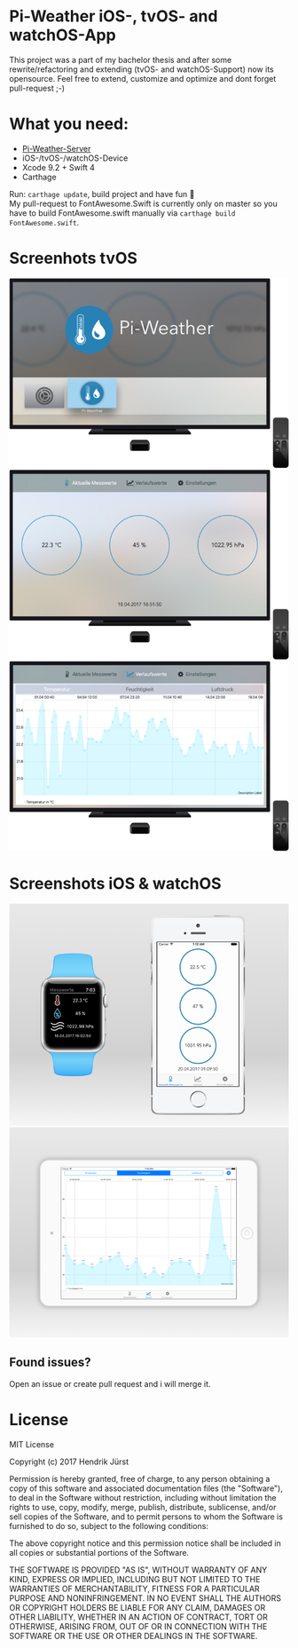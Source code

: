 # Pi-Weather iOS-, tvOS- and watchOS-App

This project was a part of my bachelor thesis and after some rewrite/refactoring and extending (tvOS- and watchOS-Support) now its opensource. Feel free to extend, customize and optimize and dont forget pull-request ;-)

# What you need:
* [Pi-Weather-Server](https://github.com/Hendrik44/pi-weather-server)
* iOS-/tvOS-/watchOS-Device
* Xcode 9.2 + Swift 4
* Carthage

Run: ```carthage update```, build project and have fun 🎉   
My pull-request to FontAwesome.Swift is currently only on master so you have to build FontAwesome.swift manually via `carthage build FontAwesome.swift`. 

# Screenhots tvOS
![tvOS-Screen1](/images/pi-weather-tvos1.png?raw=true)
![tvOS-Screen2](/images/pi-weather-tvos2.png?raw=true)
![tvOS-Screen2](/images/pi-weather-tvos3.png?raw=true)

# Screenshots iOS & watchOS
![screen-ios-watchos](/images/pi-weather-ios-watchos.png?raw=true)
![screen-ipad](/images/pi-weather-ios-ipad.png?raw=true)

## Found issues?
Open an issue or create pull request and i will merge it.

# License
MIT License

Copyright (c) 2017 Hendrik Jürst

Permission is hereby granted, free of charge, to any person obtaining a copy
of this software and associated documentation files (the "Software"), to deal
in the Software without restriction, including without limitation the rights
to use, copy, modify, merge, publish, distribute, sublicense, and/or sell
copies of the Software, and to permit persons to whom the Software is
furnished to do so, subject to the following conditions:

The above copyright notice and this permission notice shall be included in all
copies or substantial portions of the Software.

THE SOFTWARE IS PROVIDED "AS IS", WITHOUT WARRANTY OF ANY KIND, EXPRESS OR
IMPLIED, INCLUDING BUT NOT LIMITED TO THE WARRANTIES OF MERCHANTABILITY,
FITNESS FOR A PARTICULAR PURPOSE AND NONINFRINGEMENT. IN NO EVENT SHALL THE
AUTHORS OR COPYRIGHT HOLDERS BE LIABLE FOR ANY CLAIM, DAMAGES OR OTHER
LIABILITY, WHETHER IN AN ACTION OF CONTRACT, TORT OR OTHERWISE, ARISING FROM,
OUT OF OR IN CONNECTION WITH THE SOFTWARE OR THE USE OR OTHER DEALINGS IN THE
SOFTWARE.
